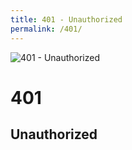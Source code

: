 ```yaml
---
title: 401 - Unauthorized
permalink: /401/
---
```

<div>
    <img src="https://i.redd.it/62g16w312dpy.jpg" alt="401 - Unauthorized" />
    <h1>401</h1>
    <h2>Unauthorized</h2>
</div>

